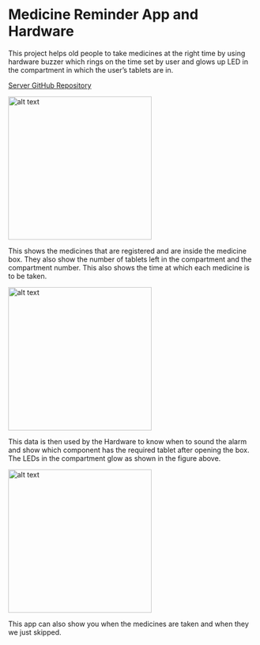 # Medicine Reminder App and Hardware

This project helps old people to take medicines at the right time by using hardware buzzer which rings on the time set by user and glows up LED in the compartment in which the user’s tablets are in.

[Server GitHub Repository](https://github.com/bhaswanth-isani8055/medicine-reminder-server)

<img src="https://public.dm.files.1drv.com/y4mhyollfd8sewsOsGTVf1JZOMAXssQvnD8r6UGstq_DcJQnHJu_rznyAVSB39CPauZl08sDz0q-gwQXM3YO5gsxoxDedGhbsy6jjA6L7H8JV-cEvnbZ9bR9x5TtrgoZe5F-REH9xV2NuJEAo4LmD4KYRZKOmyTne6SD7DGizGxiMRLHW2GqSXcQ_C60d-UyC6Bdj_sQq3gaelb5PfHz6DZLCZHBpXZh2BztX-5rCXQ7wY?AVOverride=1" alt="alt text" title="image Title" width="290"/>

This shows the medicines that are registered and are inside the medicine box. They also show the number of tablets left in the compartment and the compartment number. This also shows the time at which each medicine is to be taken.

<img src="https://public.dm.files.1drv.com/y4m_MGKklOjaAW71YtpjnPHp_-uziohBkqBvYDoIb58j9wRT5ZsIUCkFuvdd30H3F3wpKsnKY2crhEYUWY6JJd4xGJqAa6Oit9OkXPAwrfVQos3v7Txxrep2TRNa4p6YX6-84WhPs9XgQpgTlKJas-wR_Jwu-yrKGTcnATcz-TGN6CpWSUaD8_bwLSvrGmHH2CrRdyTV1zpuE8Kqls9-21n722kgXchVGFZqQ0NfAHq6oA?AVOverride=1" alt="alt text" title="image Title" width="290"/>

This data is then used by the Hardware to know when to sound the alarm and show which component has the required tablet after opening the box. The LEDs in the compartment glow as shown in the figure above.

<img src="https://public.dm.files.1drv.com/y4m1Sq5q78sf57tfRhf8bKy_1LTUMBCPGZdzk9TRlkNAdFBgYs7vQn7sP6aUezb8Q8guK96l7n7IxzJy881MGNxugwdEMgAS2F3_5jQlC1mwOe9_QNnD91_Ue06Na2RdauWbkCa-8XdxVKVze0vbV2ofxdFjpocHsIDkFWqKJcIYq2S_IflGeY_BdcLyWDJRP7Rs_NMCEakktTg62IJ699MJb_IRrKYGrwARIkpCB0cT8I?AVOverride=1" alt="alt text" title="image Title" width="290"/>

This app can also show you when the medicines are taken and when they we just skipped.
